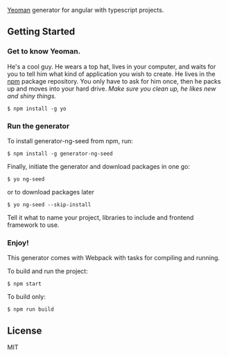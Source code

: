 [Yeoman](http://yeoman.io) generator for angular with typescript projects.

## Getting Started

### Get to know Yeoman.

He's a cool guy. He wears a top hat, lives in your computer, and waits for you to tell him what kind of application you wish to create. He lives in the [npm](https://npmjs.org) package repository. You only have to ask for him once, then he packs up and moves into your hard drive. *Make sure you clean up, he likes new and shiny things.*

```
$ npm install -g yo
```

### Run the generator

To install generator-ng-seed from npm, run:

```
$ npm install -g generator-ng-seed
```

Finally, initiate the generator and download packages in one go:
```
$ yo ng-seed
```

or to download packages later
```
$ yo ng-seed --skip-install
```

Tell it what to name your project, libraries to include and frontend framework to use. 

### Enjoy!

This generator comes with Webpack with tasks for compiling and running.

To build and run the project:
 
```
$ npm start
```

To build only:

```
$ npm run build
```

## License

MIT